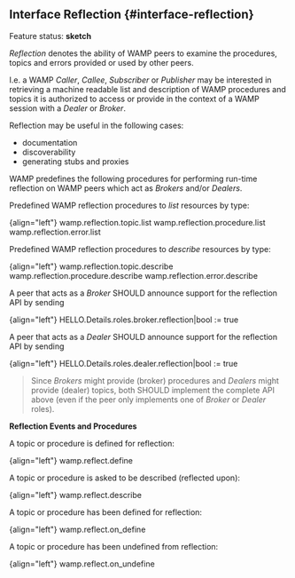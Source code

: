 ## Interface Reflection {#interface-reflection}

Feature status: **sketch**

*Reflection* denotes the ability of WAMP peers to examine the procedures, topics and errors provided or used by other peers.

I.e. a WAMP *Caller*, *Callee*, *Subscriber* or *Publisher* may be interested in retrieving a machine readable list and description of WAMP procedures and topics it is authorized to access or provide in the context of a WAMP session with a *Dealer* or *Broker*.

Reflection may be useful in the following cases:

 * documentation
 * discoverability
 * generating stubs and proxies

WAMP predefines the following procedures for performing run-time reflection on WAMP peers which act as *Brokers* and/or *Dealers*.

Predefined WAMP reflection procedures to *list* resources by type:

{align="left"}
        wamp.reflection.topic.list
        wamp.reflection.procedure.list
        wamp.reflection.error.list

Predefined WAMP reflection procedures to *describe* resources by type:

{align="left"}
        wamp.reflection.topic.describe
        wamp.reflection.procedure.describe
        wamp.reflection.error.describe

A peer that acts as a *Broker* SHOULD announce support for the reflection API by sending

{align="left"}
        HELLO.Details.roles.broker.reflection|bool := true

A peer that acts as a *Dealer* SHOULD announce support for the reflection API by sending

{align="left"}
        HELLO.Details.roles.dealer.reflection|bool := true

> Since *Brokers* might provide (broker) procedures and *Dealers* might provide (dealer) topics, both SHOULD implement the complete API above (even if the peer only implements one of *Broker* or *Dealer* roles).

**Reflection Events and Procedures**

A topic or procedure is defined for reflection:

{align="left"}
        wamp.reflect.define

A topic or procedure is asked to be described (reflected upon):

{align="left"}
        wamp.reflect.describe

A topic or procedure has been defined for reflection:

{align="left"}
        wamp.reflect.on_define

A topic or procedure has been undefined from reflection:

{align="left"}
        wamp.reflect.on_undefine
